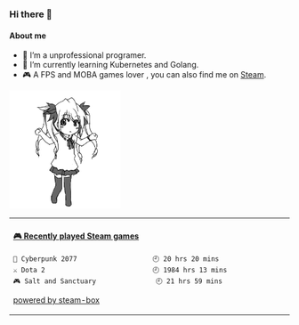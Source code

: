 ### Hi there 👋

#### About me
- 🤔 I’m a unprofessional programer.
- 🌱 I’m currently learning Kubernetes and Golang.
- 🎮 A FPS and MOBA games lover , you can also find me on [Steam](https://steamcommunity.com/profiles/76561198122523146/).

<!--
**First-frost/First-frost** is a ✨ _special_ ✨ repository because its `README.md` (this file) appears on your GitHub profile.

Here are some ideas to get you started:

- 🔭 I’m currently working on ...
- 🌱 I’m currently learning ...
- 👯 I’m looking to collaborate on ...
- 💬 Ask me about ...
- 📫 How to reach me: ...
- 😄 Pronouns: ...
- ⚡ Fun fact: ...
-->


<img src="https://github.com/First-frost/First-frost/blob/main/dance.gif" width="200">

<table>
<tr>
<td valign="top" width="50%">

 <!-- steam-box start -->
#### <a href="https://gist.github.com/6e7ccf4346147a72f0da789476bb5031" target="_blank">🎮 Recently played Steam games</a>
```text
🦾 Cyberpunk 2077                   🕘 20 hrs 20 mins
⚔️ Dota 2                           🕘 1984 hrs 13 mins
🎮 Salt and Sanctuary               🕘 21 hrs 59 mins
```
<!-- Powered by https://github.com/YouEclipse/steam-box . -->
<!-- steam-box end -->

[powered by steam-box](https://github.com/YouEclipse/steam-box)

</td>
</tr>
</table>

